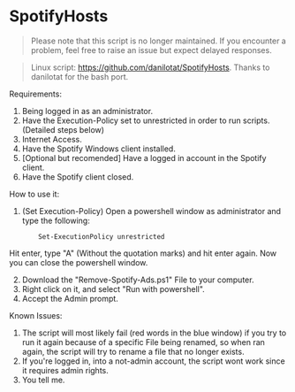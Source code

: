 # SpotifyHosts

>Please note that this script is no longer maintained.
>If you encounter a problem, feel free to raise an issue but expect delayed responses.

>Linux script: https://github.com/danilotat/SpotifyHosts. 
>Thanks to danilotat for the bash port.

Requirements: 

1. Being logged in as an administrator.
2. Have the Execution-Policy set to unrestricted in order to run scripts. (Detailed steps below)
3. Internet Access.
4. Have the Spotify Windows client installed.
5. [Optional but recomended] Have a logged in account in the Spotify client.
6. Have the Spotify client closed.

How to use it:

1. (Set Execution-Policy) Open a powershell window as administrator and type the following: 

           Set-ExecutionPolicy unrestricted

  Hit enter, type "A" (Without the quotation marks) and hit enter again. Now you can close the powershell window.

2. Download the "Remove-Spotify-Ads.ps1" File to your computer.
3. Right click on it, and select "Run with powershell".
4. Accept the Admin prompt.

Known Issues:

1. The script will most likely fail (red words in the blue window) if you try to run it again because of a specific File being renamed, so when ran again, the script will try to rename a file that no longer exists.
2. If you're logged in, into a not-admin account, the script wont work since it requires admin rights.
3. You tell me.

